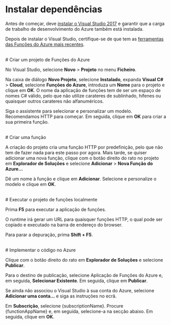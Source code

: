 # Instalar dependências

Antes de começar, deve [instalar o Visual Studio 2017](https://go.microsoft.com/fwlink/?linkid=2016389) e garantir que a carga de trabalho de desenvolvimento do Azure também está instalada.

Depois de instalar o Visual Studio, certifique-se de que tem as [ferramentas das Funções do Azure mais recentes](https://go.microsoft.com/fwlink/?linkid=2016394).

<br/>
# Criar um projeto de Funções do Azure

No Visual Studio, selecione **Novo** > **Projeto** no menu **Ficheiro**.

Na caixa de diálogo **Novo Projeto**, selecione **Instalado**, expanda **Visual C#** > **Cloud**, selecione **Funções do Azure**, introduza um **Nome** para o projeto e clique em **OK**. O nome da aplicação de funções tem de ser um espaço de nomes C# válido, pelo que não utilize carateres de sublinhado, hífenes ou quaisquer outros carateres não alfanuméricos.

Siga o assistente para selecionar e personalizar um modelo. Recomendamos HTTP para começar. Em seguida, clique em **OK** para criar a sua primeira função.

<br/>
# Criar uma função

A criação do projeto cria uma função HTTP por predefinição, pelo que não tem de fazer nada para este passo por agora. Mais tarde, se quiser adicionar uma nova função, clique com o botão direito do rato no projeto em **Explorador de Soluções** e selecione **Adicionar** > **Nova Função do Azure…**

Dê um nome à função e clique em **Adicionar**. Selecione e personalize o modelo e clique em **OK**.

<br/>
# Executar o projeto de funções localmente

Prima **F5** para executar a aplicação de funções.

O runtime irá gerar um URL para quaisquer funções HTTP, o qual pode ser copiado e executado na barra de endereço do browser.

Para parar a depuração, prima **Shift + F5**.

<br/>
# Implementar o código no Azure

Clique com o botão direito do rato em **Explorador de Soluções** e selecione **Publicar**.

Para o destino de publicação, selecione Aplicação de Funções do Azure e, em seguida, **Selecionar Existente**. Em seguida, clique em **Publicar**.

Se ainda não associou o Visual Studio à sua conta do Azure, selecione **Adicionar uma conta...** e siga as instruções no ecrã.

Em **Subscrição**, selecione {subscriptionName}. Procure {functionAppName} e, em seguida, selecione-a na secção abaixo. Em seguida, clique em **OK**.
